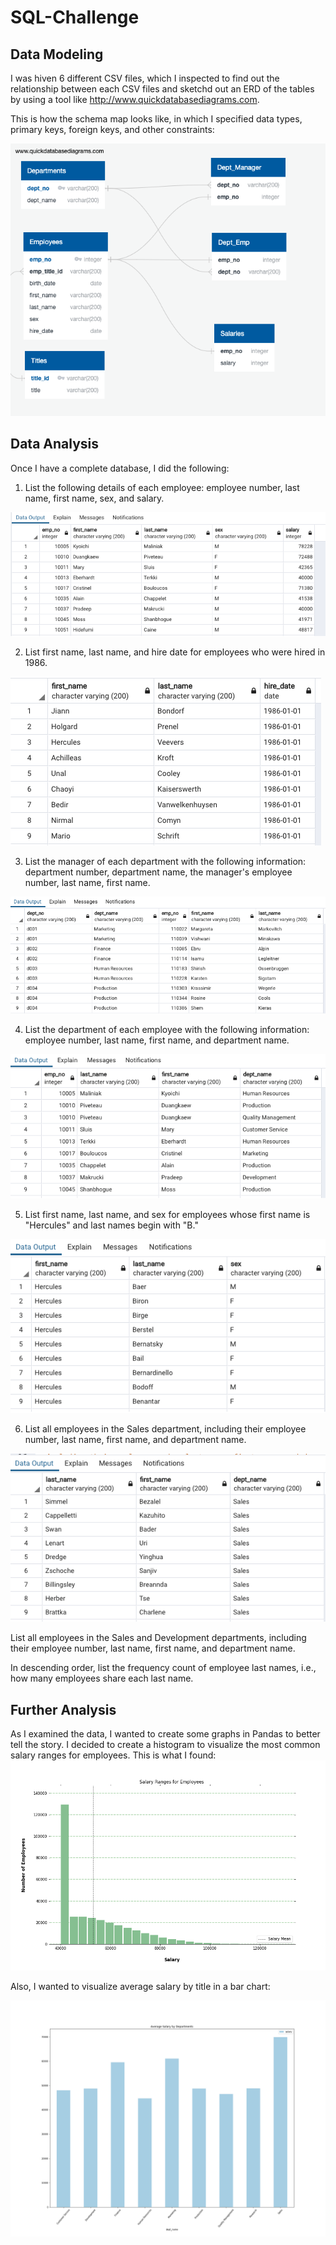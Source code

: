 # SQL-Challenge

## Data Modeling
I was hiven 6 different CSV files, which I inspected to find out the relationship between each CSV files and sketchd out an ERD of the tables by using a tool like http://www.quickdatabasediagrams.com.

This is how the schema map looks like, in which I specified data types, primary keys, foreign keys, and other constraints:

![image1](SchemaMap.png)



## Data Analysis

Once I have a complete database, I did the following:

1. List the following details of each employee: employee number, last name, first name, sex, and salary.

![image4](Screenshots/1Query.png)

2. List first name, last name, and hire date for employees who were hired in 1986.

![image5](Screenshots/2Query.png)

3. List the manager of each department with the following information: department number, department name, the manager's employee number, last name, first name.

![image6](Screenshots/3Query.png)

4. List the department of each employee with the following information: employee number, last name, first name, and department name.

![image7](Screenshots/4Query.png)

5. List first name, last name, and sex for employees whose first name is "Hercules" and last names begin with "B."

![image8](Screenshots/5Query.png)

6. List all employees in the Sales department, including their employee number, last name, first name, and department name.

![image9](Screenshots/6Query.png)

List all employees in the Sales and Development departments, including their employee number, last name, first name, and department name.

In descending order, list the frequency count of employee last names, i.e., how many employees share each last name.


## Further Analysis

As I examined the data, I wanted to create some graphs in Pandas to better tell the story. I decided to create a histogram to visualize the most common salary ranges for employees.
This is what I found:
![image2](Histogram_of_Salary.png)

Also, I wanted to visualize average salary by title in a bar chart: 

![image3](Bar_Chart.png)



